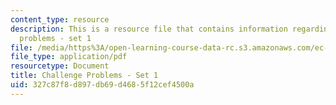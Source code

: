 ```yaml
---
content_type: resource
description: This is a resource file that contains information regarding challenge
  problems - set 1
file: /media/https%3A/open-learning-course-data-rc.s3.amazonaws.com/ec-s01-internet-technology-in-local-and-global-communities-spring-2005-summer-2005/327c87f8d897db69d4685f12cef4500a_MITEC_S01S05_chal_prob1.pdf
file_type: application/pdf
resourcetype: Document
title: Challenge Problems - Set 1
uid: 327c87f8-d897-db69-d468-5f12cef4500a
---
```

